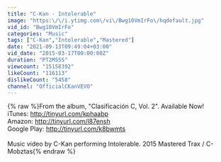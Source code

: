 ```yaml
---
title: "C-Kan - Intolerable"
image: "https:\/\/i.ytimg.com\/vi\/Bwg10VmIrFo\/hqdefault.jpg"
vid_id: "Bwg10VmIrFo"
categories: "Music"
tags: ["C-Kan","Intolerable","Mastered"]
date: "2021-09-13T09:49:04+03:00"
vid_date: "2015-03-17T00:00:00Z"
duration: "PT2M55S"
viewcount: "15158392"
likeCount: "116113"
dislikeCount: "5458"
channel: "OfficialCKanVEVO"
---
```

{% raw %}From the album, &quot;Clasificación C, Vol. 2&quot;. Available Now!<br />iTunes: <a rel="nofollow" target="blank" href="http://tinyurl.com/kphaabp">http://tinyurl.com/kphaabp</a><br />Amazon: <a rel="nofollow" target="blank" href="http://tinyurl.com/l87ensh">http://tinyurl.com/l87ensh</a><br />Google Play: <a rel="nofollow" target="blank" href="http://tinyurl.com/k8bwmts">http://tinyurl.com/k8bwmts</a><br /><br />Music video by C-Kan performing Intolerable. 2015 Mastered Trax / C-Mobztas{% endraw %}
